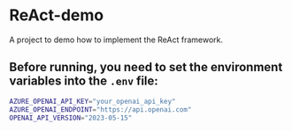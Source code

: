 # ReAct-demo
A project to demo how to implement the ReAct framework.

## Before running, you need to set the environment variables into the `.env` file:

```bash
AZURE_OPENAI_API_KEY="your_openai_api_key"
AZURE_OPENAI_ENDPOINT="https://api.openai.com"
OPENAI_API_VERSION="2023-05-15"
```
